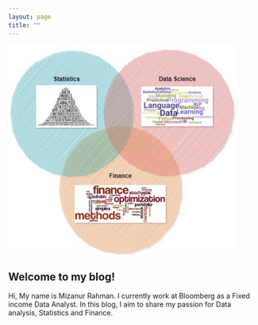 ```yaml
---
layout: page
title: ""
---
```


![Alt text](venn_diagram.jpg?raw=true "Title")

## Welcome to my blog!

Hi, My name is Mizanur Rahman. I currently work at Bloomberg as a Fixed income Data Analyst. In this blog, I aim to share my passion for Data analysis, Statistics and Finance. 

